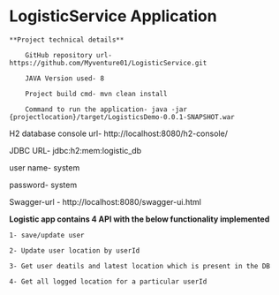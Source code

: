 # LogisticService Application

    **Project technical details**
    
        GitHub repository url- https://github.com/Myventure01/LogisticService.git

        JAVA Version used- 8

        Project build cmd- mvn clean install

        Command to run the application- java -jar {projectlocation}/target/LogisticsDemo-0.0.1-SNAPSHOT.war

H2 database console url- http://localhost:8080/h2-console/

JDBC URL- jdbc:h2:mem:logistic_db

user name- system

password- system

Swagger-url - http://localhost:8080/swagger-ui.html

**Logistic app contains 4 API with the below functionality implemented**

    1- save/update user

    2- Update user location by userId

    3- Get user deatils and latest location which is present in the DB

    4- Get all logged location for a particular userId




